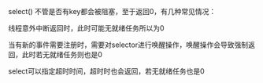 select() 不管是否有key都会被阻塞，至于返回0，有几种常见情况：

线程意外中断返回时，此时可能无就绪任务所以为0

当有新的事件需要注册时，需要对selector进行唤醒操作，唤醒操作会导致强制返回，此时若无就绪任务则也是0

select可以指定超时时间，超时时也会返回，若无就绪任务也是0